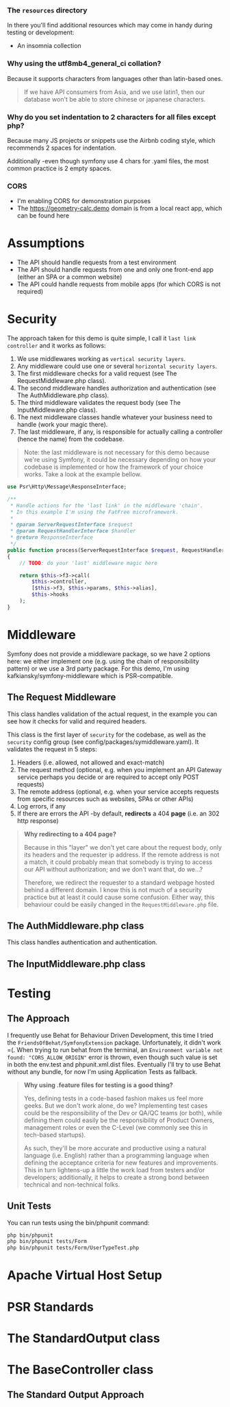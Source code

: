 ### The `resources` directory

In there you'll find additional resources which may come in handy during testing or development:

- An insomnia collection


### Why using the utf8mb4_general_ci collation?

Because it supports characters from languages other than latin-based ones.

> If we have API consumers from Asia, and we use latin1, then our database won't be able to store chinese or japanese characters. 


### Why do you set indentation to 2 characters for all files except php?

Because many JS projects or snippets use the Airbnb coding style, which recommends 2 spaces for indentation.

Additionally -even though symfony use 4 chars for .yaml files, the most common practice is 2 empty spaces.


### CORS

- I'm enabling CORS for demonstration purposes
- The https://geometry-calc.demo domain is from a local react app, which can be found here

# Assumptions
- The API should handle requests from a test environment
- The API should handle requests from one and only one front-end app (either an SPA or a common website)
- The API could handle requests from mobile apps (for which CORS is not required)

# Security
The approach taken for this demo is quite simple, I call it `last link controller` and it works as follows:

1. We use middlewares working as `vertical security layers`.
2. Any middleware could use one or several `horizontal security layers`.
3. The first middleware checks for a valid request (see The RequestMiddleware.php class).
4. The second middleware handles authorization and authentication (see The AuthMiddleware.php class).
4. The third middleware validates the request body (see The InputMiddleware.php class).
5. The next middleware classes handle whatever your business need to handle (work your magic there).
6. The last middleware, if any, is responsible for actually calling a controller (hence the name) from the codebase.

> Note: the last middleware is not necessary for this demo because we're using Symfony, it could be necessary depending on how your codebase is implemented or how the framework of your choice works. Take a look at the example bellow.

```php
use Psr\Http\Message\ResponseInterface;

/**
 * Handle actions for the 'last link' in the middleware 'chain'.
 * In this example I'm using the FatFree microframework.
 * 
 * @param ServerRequestInterface $request
 * @param RequestHandlerInterface $handler
 * @return ResponseInterface
 */
public function process(ServerRequestInterface $request, RequestHandlerInterface $handler): ResponseInterface
{
    // TODO: do your 'last' middleware magic here

    return $this->f3->call(
        $this->controller,
        [$this->f3, $this->params, $this->alias],
        $this->hooks
    );
}
```


# Middleware

Symfony does not provide a middleware package, so we have 2 options here: we either implement one (e.g. using the chain of responsibility pattern) or we use a 3rd party package. For this demo, I'm using kafkiansky/symfony-middleware which is PSR-compatible.


## The Request Middleware

This class handles validation of the actual request, in the example you can see how it checks for valid and required headers.

This class is the first layer of `security` for the codebase, as well as the `security` config group (see config/packages/symiddleware.yaml). It validates the request in 5 steps:

1. Headers (i.e. allowed, not allowed and exact-match)
2. The request method (optional, e.g. when you implement an API Gateway service perhaps you decide or are required to accept only POST requests)
3. The remote address (optional, e.g. when your service accepts requests from specific resources such as websites, SPAs or other APIs)
4. Log errors, if any
5. If there are errors the API -by default, **redirects** a 404 **page** (i.e. an 302 http response)

> **Why redirecting to a 404 page?**
> 
> Because in this "layer" we don't yet care about the request body, only its headers and the requester ip address.
> If the remote address is not a match, it could probably mean that somebody is trying to access our API without authorization; and we don't want that, do we...?
>
> Therefore, we redirect the requester to a standard webpage hosted behind a different domain. I know this is not much of a security practice but at least it could cause some confusion. Either way, this behaviour could be easily changed in the `RequestMiddleware.php` file.


## The AuthMiddleware.php class

This class handles authentication and authentication.


## The InputMiddleware.php class


# Testing

## The Approach

I frequently use Behat for Behaviour Driven Development, this time I tried the `FriendsOfBehat/SymfonyExtension` package.
Unfortunately, it didn't work =(. When trying to run behat from the terminal, an `Environment variable not found: "CORS_ALLOW_ORIGIN"` error is thrown, even though such value is set in both the env.test and phpunit.xml.dist files.
Eventually I'll try to use Behat without any bundle, for now I'm using Application Tests as fallback.

> **Why using .feature files for testing is a good thing?**
> 
> Yes, defining tests in a code-based fashion makes us feel more geeks. But we don't work alone, do we?
> Implementing test cases could be the responsibility of the Dev or QA/QC teams (or both),
> while defining them could easily be the responsibility of Product Owners, management roles or even the C-Level (we commonly see this in tech-based startups).
> 
> As such, they'll be more accurate and productive using a natural language (i.e. English) rather than a programming language when defining the acceptance criteria for new features and improvements.
> This in turn lightens-up a little the work load from testers and/or developers; additionally, it helps to create a strong bond between technical and non-technical folks.

## Unit Tests
You can run tests using the bin/phpunit command:

```sh
php bin/phpunit
php bin/phpunit tests/Form
php bin/phpunit tests/Form/UserTypeTest.php
```


# Apache Virtual Host Setup

# PSR Standards

# The StandardOutput class


# The BaseController class

## The Standard Output Approach
